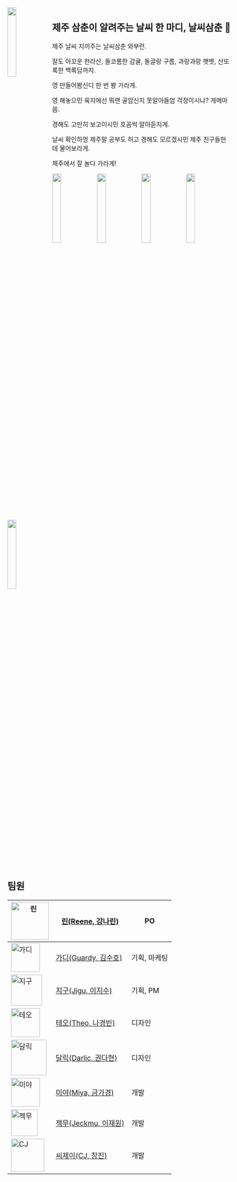 <img src="https://github.com/PohangTangerines/NalssiUttung/assets/82885362/265009f1-0c23-4d74-8f21-cdeb7027d0ff" style="float:left; width:20%"/>

## 제주 삼춘이 알려주는 날씨 한 마디, 날씨삼춘 🍊

제주 날씨 지끼주는 날씨삼춘 와부런.

잘도 아꼬운 한라산, 돌코롬한 감귤, 돌글랑 구름, 과랑과랑 햇벳, 산또록한 백록담까지.

영 만들어봠신디 한 번 봥 가라게.

영 해놓으민 육지에선 뭐랜 골암신지 못알아들엄 걱정이시냐? 게메마씀.

경해도 고만히 보고이시민 호꼼씩 알아듣지게.

날씨 확인하멍 제주말 공부도 허고 경해도 모르겠시민 제주 친구들헌테 물어보라게.

제주에서 잘 놀다 가라게!



<img src="https://github.com/PohangTangerines/NalssiUttung/assets/82885362/ea6f8703-cf5a-4938-a9fa-0ffc30b55de9" width="20%"/><img src="https://github.com/PohangTangerines/NalssiUttung/assets/82885362/85927763-0c83-4bb4-9849-ca27ef009a81" width="20%"/><img src="https://github.com/PohangTangerines/NalssiUttung/assets/82885362/fce0258b-50ce-43dc-adfb-0a8308d68c5a" width="20%"/><img src="https://github.com/PohangTangerines/NalssiUttung/assets/82885362/3dd5eef0-359f-4cb8-a364-9052bb500339" width="20%"/><img src="https://github.com/PohangTangerines/NalssiUttung/assets/82885362/dddcc2c7-f7b0-40f2-8fff-698ddca9e253" width="20%"/>





## 팀원

| <img height="85" alt="린" src="https://github.com/PohangTangerines/NalssiUttung/assets/82885362/e7358dc1-625c-4aad-b453-b9a33f4853e6"> | [린(Reene, 강나린)](https://github.com/oxoamor)       | PO           |
| ------------------------------------------------------------ | ----------------------------------------------------- | ------------ |
| <img height="65" alt="가디" src="https://github.com/PohangTangerines/NalssiUttung/assets/82885362/133b2d4d-2861-478d-8847-d795f0d2d2a3"> | [가디(Guardy, 김수호)](https://github.com/ssuho)      | 기획, 마케팅 |
| <img height="70" alt="지구" src="https://github.com/PohangTangerines/NalssiUttung/assets/82885362/5df26e6e-cdf6-485b-9b24-156b8207b2ab"> | [지구(Jigu, 이지수)](https://github.com/Jisull)       | 기획, PM     |
| <img height="65" alt="테오" src="https://github.com/PohangTangerines/NalssiUttung/assets/82885362/b43aaffe-fd9f-4dc3-8f32-d1b14dec3d1c"> | [테오(Theo, 나경빈)](https://github.com/ngbeen)       | 디자인       |
| <img height="80" alt="달릭" src="https://github.com/PohangTangerines/NalssiUttung/assets/82885362/55e8b98b-6441-4f00-be6c-b455c9d1a98c"> | [달릭(Darlic, 권다현)](https://github.com/dahyunkwon) | 디자인       |
| <img height="65" alt="미야" src="https://github.com/PohangTangerines/NalssiUttung/assets/82885362/fff63600-9f04-49f1-aa7b-df08153d82a1"> | [미야(Miya, 금가경)](https://github.com/ge-um)        | 개발         |
| <img height="60" alt="젝무" src="https://github.com/PohangTangerines/NalssiUttung/assets/82885362/fa71eceb-40c6-4d4b-8e9a-029740fc3f1b"> | [젝무(Jeckmu, 이재원)](https://github.com/220v-K)     | 개발         |
| <img height="75" alt="CJ" src="https://github.com/PohangTangerines/NalssiUttung/assets/82885362/decc8d6a-6236-409a-8fa9-67150ce1cd89"> | [씨제이(CJ, 창진)](https://github.com/ChangJin-Lee)   | 개발         |

